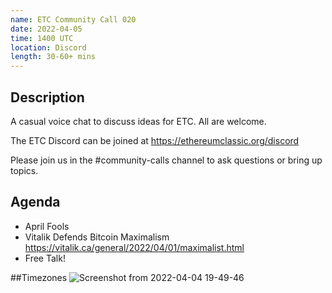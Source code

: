 ```yaml
---
name: ETC Community Call 020
date: 2022-04-05
time: 1400 UTC
location: Discord
length: 30-60+ mins
---
```


## Description

A casual voice chat to discuss ideas for ETC. All are welcome.

The ETC Discord can be joined at https://ethereumclassic.org/discord

Please join us in the #community-calls channel to ask questions or bring up topics.

## Agenda

- April Fools
- Vitalik Defends Bitcoin Maximalism https://vitalik.ca/general/2022/04/01/maximalist.html
- Free Talk!

##Timezones
![Screenshot from 2022-04-04 19-49-46](https://user-images.githubusercontent.com/82910708/161593188-b7742af5-136e-48f8-a42d-a240dd22bc8a.png)
